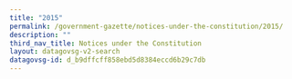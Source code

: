 ```yaml
---
title: "2015"
permalink: /government-gazette/notices-under-the-constitution/2015/
description: ""
third_nav_title: Notices under the Constitution
layout: datagovsg-v2-search
datagovsg-id: d_b9dffcff858ebd5d8384eccd6b29c7db
---
```

